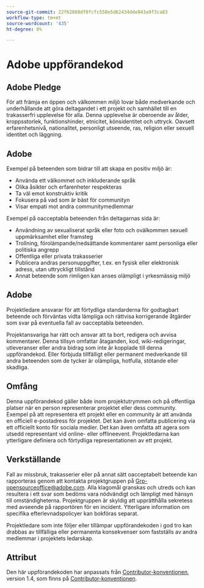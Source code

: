 ```yaml
---
source-git-commit: 22f62868df0fcfc558e5d62434dde843a9f3ca83
workflow-type: tm+mt
source-wordcount: '435'
ht-degree: 0%

---
```

# Adobe uppförandekod

## Adobe Pledge

För att främja en öppen och välkommen miljö lovar både medverkande och underhållande att göra deltagandet i ett projekt och samhället till en trakasserfri upplevelse för alla. Denna upplevelse är oberoende av ålder, kroppsstorlek, funktionshinder, etnicitet, könsidentitet och uttryck. Oavsett erfarenhetsnivå, nationalitet, personligt utseende, ras, religion eller sexuell identitet och läggning.

## Adobe

Exempel på beteenden som bidrar till att skapa en positiv miljö är:

* Använda ett välkommet och inkluderande språk
* Olika åsikter och erfarenheter respekteras
* Ta väl emot konstruktiv kritik
* Fokusera på vad som är bäst för communityn
* Visar empati mot andra communitymedlemmar

Exempel på oacceptabla beteenden från deltagarnas sida är:

* Användning av sexualiserat språk eller foto och ovälkommen sexuell uppmärksamhet eller framsteg
* Trollning, förolämpande/nedsättande kommentarer samt personliga eller politiska angrepp
* Offentliga eller privata trakasserier
* Publicera andras personuppgifter, t.ex. en fysisk eller elektronisk adress, utan uttryckligt tillstånd
* Annat beteende som rimligen kan anses olämpligt i yrkesmässig miljö

## Adobe

Projektledare ansvarar för att förtydliga standarderna för godtagbart beteende och förväntas vidta lämpliga och rättvisa korrigerande åtgärder som svar på eventuella fall av oacceptabla beteenden.

Projektansvariga har rätt och ansvar att ta bort, redigera och avvisa kommentarer. Denna tillsyn omfattar åtaganden, kod, wiki-redigeringar, utleveranser eller andra bidrag som inte är kopplade till denna uppförandekod. Eller förbjuda tillfälligt eller permanent medverkande till andra beteenden som de tycker är olämpliga, hotfulla, stötande eller skadliga.

## Omfång

Denna uppförandekod gäller både inom projektutrymmen och på offentliga platser när en person representerar projektet eller dess community. Exempel på att representera ett projekt eller en community är att använda en officiell e-postadress för projektet. Det kan även omfatta publicering via ett officiellt konto för sociala medier. Det kan även omfatta att agera som utsedd representant vid online- eller offlineevent. Projektledarna kan ytterligare definiera och förtydliga representationen av ett projekt.

## Verkställande

Fall av missbruk, trakasserier eller på annat sätt oacceptabelt beteende kan rapporteras genom att kontakta projektgruppen på Grp-opensourceoffice@adobe.com. Alla klagomål granskas och utreds och kan resultera i ett svar som bedöms vara nödvändigt och lämpligt med hänsyn till omständigheterna. Projektgruppen är skyldig att upprätthålla sekretess med avseende på rapportören för en incident. Ytterligare information om specifika efterlevnadspolicyer kan bokföras separat.

Projektledare som inte följer eller tillämpar uppförandekoden i god tro kan drabbas av tillfälliga eller permanenta konsekvenser som fastställs av andra medlemmar i projektets ledarskap.

## Attribut

Den här uppförandekoden har anpassats från [Contributor-konventionen](https://www.contributor-covenant.org/), version 1.4, som finns på [Contributor-konventionen](https://www.contributor-covenant.org/version/1/4/code-of-conduct/).

